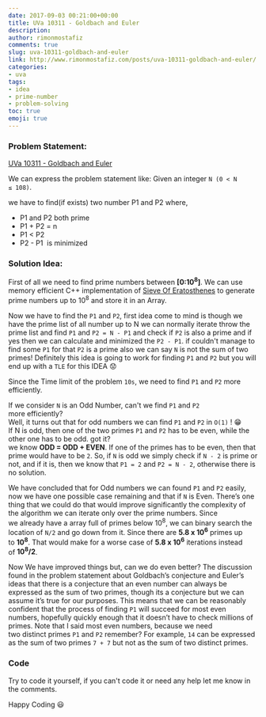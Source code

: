 ```yaml
---
date: 2017-09-03 00:21:00+00:00
title: UVa 10311 - Goldbach and Euler
description:
author: rimonmostafiz
comments: true
slug: uva-10311-goldbach-and-euler
link: http://www.rimonmostafiz.com/posts/uva-10311-goldbach-and-euler/
categories:
- uva
tags:
- idea
- prime-number
- problem-solving
toc: true
emoji: true
---
```

### Problem Statement:
[UVa 10311 - Goldbach and Euler](https://uva.onlinejudge.org/external/103/p10311.pdf)

We can express the problem statement like: Given an integer `N (0 < N ≤ 108)`.

we have to find(if exists) two number P1 and P2 where,
  * P1 and P2 both prime
  * P1 + P2 = n
  * P1 < P2
  * P2 - P1  is minimized

### Solution Idea:
First of all we need to find prime numbers between **[0:10<sup>8</sup>]**. We can use memory efficient C++ implementation of [Sieve Of Eratosthenes](http://rimonmostafiz.com/posts/sieve-of-eratosthenes-memory-efficient-implementation) to generate prime numbers up to 10<sup>8</sup> and store it in an Array.

Now we have to find the `P1` and `P2`, first idea come to mind is though we have the prime list of all number up to N we can normally iterate throw the prime list and find `P1` and `P2 = N - P1` and check if `P2` is also a prime and if yes then we can calculate and minimized the `P2 - P1`. if couldn't manage to find some `P1` for that `P2` is a prime also we can say `N` is not the sum of two primes! Definitely this idea is going to work for finding `P1` and `P2` but you will end up with a `TLE` for this IDEA :worried:


Since the Time limit of the problem `10s`, we need to find `P1` and `P2` more efficiently.

If we consider `N` is an Odd Number, can't we find `P1` and `P2` more efficiently? <br>
Well, it turns out that for odd numbers we can find `P1` and `P2` in `O(1)` ! :grin: <br>
If N is odd, then one of the two primes `P1` and `P2` has to be even, while the other one has to be odd. got it? <br>
we know **ODD = ODD + EVEN**. If one of the primes has to be even, then that prime would have to be `2`. So, if `N` is odd we simply check if `N - 2` is prime or not, and if it is, then we know that `P1 = 2` and `P2 = N - 2`, otherwise there is no solution.

We have concluded that for Odd numbers we can found `P1` and `P2` easily, now we have one possible case remaining and that if `N` is Even. There’s one thing that we could do that would improve significantly the complexity of the algorithm we can iterate only over the prime numbers. Since we already have a array full of primes below 10<sup>8</sup>, we can binary search the location of `N/2` and go down from it. Since there are **5.8 x 10<sup>6</sup>** primes up to **10<sup>8</sup>**. That would make for a worse case of **5.8 x 10<sup>6</sup>** iterations instead of **10<sup>8</sup>/2**.

Now We have improved things but, can we do even better? The discussion found in the problem statement about Goldbach’s conjecture and Euler’s ideas that there is a conjecture that an even number can always be expressed as the sum of two primes, though its a conjecture but we can assume it’s true for our purposes. This means that we can be reasonably confident that the process of finding `P1` will succeed for most even numbers, hopefully quickly enough that it doesn’t have to check millions of primes. Note that I said most even numbers, because we need two distinct primes `P1` and `P2` remember? For example, `14` can be expressed as the sum of two primes `7 + 7` but not as the sum of two distinct primes.

### Code
Try to code it yourself, if you can't code it or need any help let me know in the comments.

Happy Coding :smiley:
